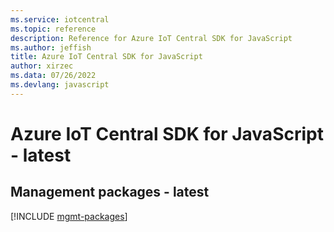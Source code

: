 ```yaml
---
ms.service: iotcentral
ms.topic: reference
description: Reference for Azure IoT Central SDK for JavaScript
ms.author: jeffish
title: Azure IoT Central SDK for JavaScript
author: xirzec
ms.data: 07/26/2022
ms.devlang: javascript
---
```

# Azure IoT Central SDK for JavaScript - latest

## Management packages - latest
[!INCLUDE [mgmt-packages](iot-central-mgmt-index.md)]